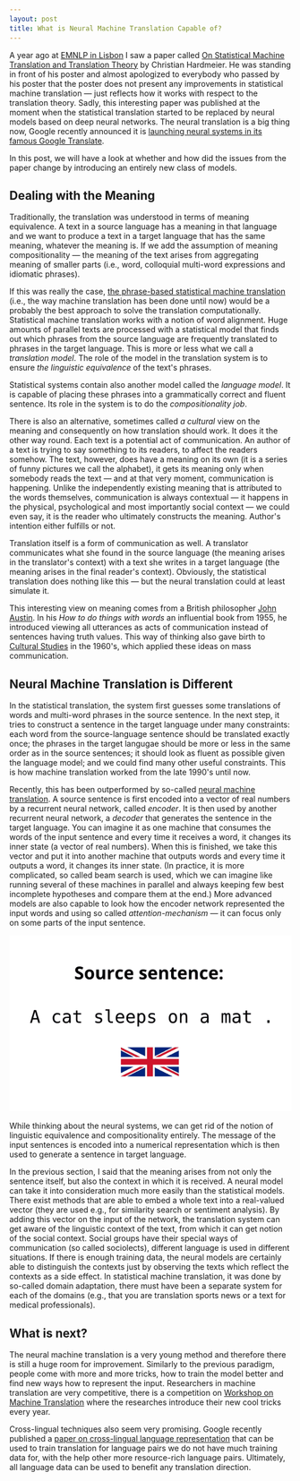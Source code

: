 ```yaml
---
layout: post
title: What is Neural Machine Translation Capable of?
---
```


A year ago at [EMNLP in Lisbon](http://www.emnlp2015.org/) I saw a paper called
[On Statistical Machine Translation and Translation
Theory](http://www.emnlp2015.org/proceedings/DiscoMT/pdf/DiscoMT22.pdf) by
Christian Hardmeier. He was standing in front of his poster and almost
apologized to everybody who passed by his poster that the poster does not
present any improvements in statistical machine translation — just reflects how
it works with respect to the translation theory. Sadly, this interesting paper
was published at the moment when the statistical translation started to be
replaced by neural models based on deep neural networks. The neural translation
is a big thing now, Google recently announced it is [launching neural systems
in its famous Google
Translate](https://research.googleblog.com/2016/09/a-neural-network-for-machine.html).

In this post, we will have a look at whether and how did the issues from the
paper change by introducing an entirely new class of models.

## Dealing with the Meaning

Traditionally, the translation was understood in terms of meaning equivalence.
A text in a source language has a meaning in that language and we want to
produce a text in a target language that has the same meaning, whatever the
meaning is. If we add the assumption of meaning compositionality — the meaning
of the text arises from aggregating meaning of smaller parts (i.e., word,
colloquial multi-word expressions and idiomatic phrases).

If this was really the case, [the phrase-based statistical machine
translation](https://en.wikipedia.org/wiki/Statistical_machine_translation)
(i.e., the way machine translation has been done until now) would be a probably
the best approach to solve the translation computationally.  Statistical
machine translation works with a notion of word alignment. Huge amounts of
parallel texts are processed with a statistical model that finds out which
phrases from the source language are frequently translated to phrases in the
target language. This is more or less what we call a _translation model_.  The
role of the model in the translation system is to ensure _the linguistic
equivalence_ of the text's phrases.

Statistical systems contain also another model called the _language model_. It
is capable of placing these phrases into a grammatically correct and fluent
sentence. Its role in the system is to do the _compositionality job_.

There is also an alternative, sometimes called _a cultural_ view on the meaning
and consequently on how translation should work. It does it the other way
round. Each text is a potential act of communication. An author of a text is
trying to say something to its readers, to affect the readers somehow. The
text, however, does have a meaning on its own (it is a series of funny pictures
we call the alphabet), it gets its meaning only when somebody reads the text —
and at that very moment, communication is happening. Unlike the independently
existing meaning that is attributed to the words themselves, communication is
always contextual — it happens in the physical, psychological and most
importantly social context — we could even say, it is the reader who ultimately
constructs the meaning. Author's intention either fulfills or not.

Translation itself is a form of communication as well. A translator
communicates what she found in the source language (the meaning arises in the
translator's context) with a text she writes in a target language (the meaning
arises in the final reader's context). Obviously, the statistical translation
does nothing like this — but the neural translation could at least simulate it.

This interesting view on meaning comes from a British philosopher [John
Austin](https://en.wikipedia.org/wiki/J._L._Austin). In his _How to do things
with words_ an influential book from 1955, he introduced viewing all utterances
as acts of communication instead of sentences having truth values.  This way of
thinking also gave birth to [Cultural
Studies](https://en.wikipedia.org/wiki/Cultural_studies) in the 1960's, which
applied these ideas on mass communication.

## Neural Machine Translation is Different

In the statistical translation, the system first guesses some translations of
words and multi-word phrases in the source sentence. In the next step, it tries
to construct a sentence in the target language under many constraints: each
word from the source-language sentence should be translated exactly once; the
phrases in the target langugae should be more or less in the same order as in
the source sentences; it should look as fluent as possible given the language
model; and we could find many other useful constraints. This is how machine
translation worked from the late 1990's until now.

Recently, this has been outperformed by so-called [neural machine
translation](https://en.wikipedia.org/wiki/Neural_machine_translation).  A
source sentence is first encoded into a vector of real numbers by a recurrent
neural network, called _encoder_. It is then used by another recurrent neural
network, a _decoder_ that generates the sentence in the target language. You
can imagine it as one machine that consumes the words of the input sentence and
every time it receives a word, it changes its inner state (a vector of real
numbers). When this is finished, we take this vector and put it into another
machine that outputs words and every time it outputs a word, it changes its
inner state. (In practice, it is more complicated, so called beam search is
used, which we can imagine like running several of these machines in parallel
and always keeping few best incomplete hypotheses and compare them at the end.)
More advanced models are also capable to look how the encoder network
represented the input words and using so called _attention-mechanism_ — it can
focus only on some parts of the input sentence.

![Neural translation animation](/assets/nmt.gif)

While thinking about the neural systems, we can get rid of the notion of
linguistic equivalence and compositionality entirely. The message of the input
sentences is encoded into a numerical representation which is then used to
generate a sentence in target language.

In the previous section, I said that the meaning arises from not only the
sentence itself, but also the context in which it is received. A neural model
can take it into consideration much more easily than the statistical models.
There exist methods that are able to embed a whole text into a real-valued
vector (they are used e.g., for similarity search or sentiment analysis). By
adding this vector on the input of the network, the translation system can get
aware of the linguistic context of the text, from which it can get notion of
the social context. Social groups have their special ways of communication (so
called sociolects), different language is used in different situations. If
there is enough training data, the neural models are certainly able to
distinguish the contexts just by observing the texts which reflect the contexts
as a side effect. In statistical machine translation, it was done by so-called
domain adaptation, there must have been a separate system for each of the
domains (e.g., that you are translation sports news or a text for medical
professionals).

## What is next?

The neural machine translation is a very young method and therefore there is
still a huge room for improvement. Similarly to the previous paradigm, people
come with more and more tricks, how to train the model better and find new ways
how to represent the input. Researchers in machine translation are very
competitive, there is a competition on [Workshop on Machine
Translation](http://www.statmt.org/wmt16/) where the researches introduce their
new cool tricks every year.

Cross-lingual techniques also seem very promising. Google recently published a
[paper on cross-lingual language
representation](https://arxiv.org/abs/1611.04558) that can be used to train
translation for language pairs we do not have much training data for, with the
help other more resource-rich language pairs. Ultimately, all language data can
be used to benefit any translation direction.
